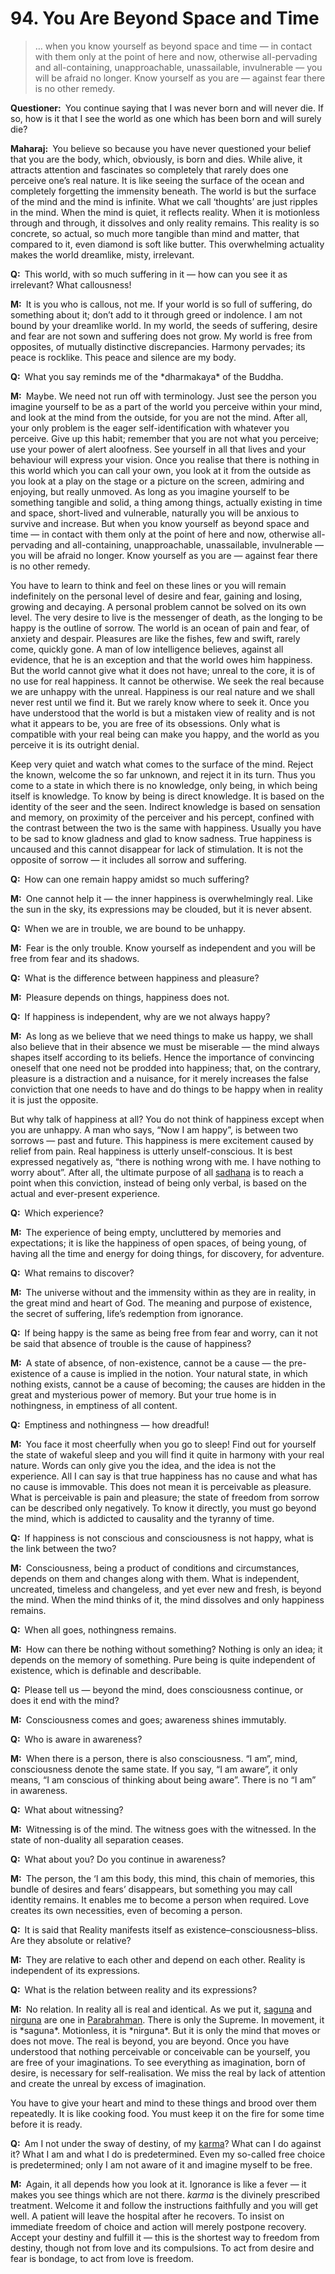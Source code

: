 # 94. You Are Beyond Space and Time

>… when you know yourself as beyond space and time — in contact with them only at the point of 
here and now, otherwise all-pervading and all-containing, unapproachable, unassailable, 
invulnerable — you will be afraid no longer. Know yourself as you are — against fear there is no 
other remedy.</p>

<p><b>Questioner:</b> You continue saying that I was never born and will never die. If so, how is it that I see 
the world as one which has been born and will surely die?</p>

<p><b>Maharaj:</b> You believe so because you have never questioned your belief that you are the body, 
which, obviously, is born and dies. While alive, it attracts attention and fascinates so completely that 
rarely does one perceive one’s real nature. It is like seeing the surface of the ocean and completely 
forgetting the immensity beneath. The world is but the surface of the mind and the mind is infinite. 
What we call ‘thoughts’ are just ripples in the mind. When the mind is quiet, it reflects reality. When it 
is motionless through and through, it dissolves and only reality remains. This reality is so concrete, 
so actual, so much more tangible than mind and matter, that compared to it, even diamond is soft 
like butter. This overwhelming actuality makes the world dreamlike, misty, irrelevant.</p>

<p><b>Q:</b> This world, with so much suffering in it — how can you see it as irrelevant? What callousness!</p>

<p><b>M:</b> It is you who is callous, not me. If your world is so full of suffering, do something about it; don’t 
add to it through greed or indolence. I am not bound by your dreamlike world. In my world, the seeds 
of suffering, desire and fear are not sown and suffering does not grow. My world is free from 
opposites, of mutually distinctive discrepancies. Harmony pervades; its peace is rocklike. This peace 
and silence are my body.</p>

<p><b>Q:</b> What you say reminds me of the *dharmakaya* of the Buddha.</p>

<p><b>M:</b> Maybe. We need not run off with terminology. Just see the person you imagine yourself to be as 
a part of the world you perceive within your mind, and look at the mind from the outside, for you are 
not the mind. After all, your only problem is the eager self-identification with whatever you perceive. 
Give up this habit; remember that you are not what you perceive; use your power of alert aloofness. 
See yourself in all that lives and your behaviour will express your vision. Once you realise that there 
is nothing in this world which you can call your own, you look at it from the outside as you look at a 
play on the stage or a picture on the screen, admiring and enjoying, but really unmoved. As long as 
you imagine yourself to be something tangible and solid, a thing among things, actually existing in 
time and space, short-lived and vulnerable, naturally you will be anxious to survive and increase. 
But when you know yourself as beyond space and time — in contact with them only at the point of 
here and now, otherwise all-pervading and all-containing, unapproachable, unassailable, 
invulnerable — you will be afraid no longer. Know yourself as you are — against fear there is no 
other remedy.

You have to learn to think and feel on these lines or you will remain indefinitely on the personal 
level of desire and fear, gaining and losing, growing and decaying. A personal problem cannot be 
solved on its own level. The very desire to live is the messenger of death, as the longing to be 
happy is the outline of sorrow. The world is an ocean of pain and fear, of anxiety and despair. 
Pleasures are like the fishes, few and swift, rarely come, quickly gone. A man of low intelligence 
believes, against all evidence, that he is an exception and that the world owes him happiness. But 
the world cannot give what it does not have; unreal to the core, it is of no use for real happiness. It 
cannot be otherwise. We seek the real because we are unhappy with the unreal. Happiness is our 
real nature and we shall never rest until we find it. But we rarely know where to seek it. Once you 
have understood that the world is but a mistaken view of reality and is not what it appears to be, 
you are free of its obsessions. Only what is compatible with your real being can make you happy, 
and the world as you perceive it is its outright denial.

Keep very quiet and watch what comes to the surface of the mind. Reject the known, welcome the
so far unknown, and reject it in its turn. Thus you come to a state in which there is no knowledge, 
only being, in which being itself is knowledge. To know by being is direct knowledge. It is based on 
the identity of the seer and the seen. Indirect knowledge is based on sensation and memory, on 
proximity of the perceiver and his percept, confined with the contrast between the two is the same 
with happiness. Usually you have to be sad to know gladness and glad to know sadness. True 
happiness is uncaused and this cannot disappear for lack of stimulation. It is not the opposite of 
sorrow — it includes all sorrow and suffering.</p>

<p><b>Q:</b> How can one remain happy amidst so much suffering?</p>

<p><b>M:</b> One cannot help it — the inner happiness is overwhelmingly real. Like the sun in the sky, its 
expressions may be clouded, but it is never absent.</p>

<p><b>Q:</b> When we are in trouble, we are bound to be unhappy.</p>

<p><b>M:</b> Fear is the only trouble. Know yourself as independent and you will be free from fear and its 
shadows.</p>

<p><b>Q:</b> What is the difference between happiness and pleasure?</p>

<p><b>M:</b> Pleasure depends on things, happiness does not.</p>

<p><b>Q:</b> If happiness is independent, why are we not always happy?</p>

<p><b>M:</b> As long as we believe that we need things to make us happy, we shall also believe that in their 
absence we must be miserable — the mind always shapes itself according to its beliefs. Hence the 
importance of convincing oneself that one need not be prodded into happiness; that, on the 
contrary, pleasure is a distraction and a nuisance, for it merely increases the false conviction that 
one needs to have and do things to be happy when in reality it is just the opposite.

But why talk of happiness at all? You do not think of happiness except when you are unhappy. A 
man who says, “Now I am happy”, is between two sorrows — past and future. This happiness is 
mere excitement caused by relief from pain. Real happiness is utterly unself-conscious. It is best 
expressed negatively as, “there is nothing wrong with me. I have nothing to worry about”. After all, 
the ultimate purpose of all <a href="The practice which produces success, <em>siddhi</em>.">sadhana</a> is to reach a point when this conviction, instead of being only 
verbal, is based on the actual and ever-present experience.</p>

<p><b>Q:</b> Which experience?</p>

<p><b>M:</b> The experience of being empty, uncluttered by memories and expectations; it is like the 
happiness of open spaces, of being young, of having all the time and energy for doing things, for 
discovery, for adventure.</p>

<p><b>Q:</b> What remains to discover?</p>

<p><b>M:</b> The universe without and the immensity within as they are in reality, in the great mind and heart 
of God. The meaning and purpose of existence, the secret of suffering, life’s redemption from 
ignorance.</p>

<p><b>Q:</b> If being happy is the same as being free from fear and worry, can it not be said that absence of 
trouble is the cause of happiness?</p>

<p><b>M:</b> A state of absence, of non-existence, cannot be a cause — the pre-existence of a cause is implied
in the notion. Your natural state, in which nothing exists, cannot be a cause of becoming; the 
causes are hidden in the great and mysterious power of memory. But your true home is in 
nothingness, in emptiness of all content.</p>

<p><b>Q:</b> Emptiness and nothingness — how dreadful!</p>

<p><b>M:</b> You face it most cheerfully when you go to sleep! Find out for yourself the state of wakeful 
sleep and you will find it quite in harmony with your real nature. Words can only give you the idea, 
and the idea is not the experience. All I can say is that true happiness has no cause and what has 
no cause is immovable. This does not mean it is perceivable as pleasure. What is perceivable is 
pain and pleasure; the state of freedom from sorrow can be described only negatively. To know it 
directly, you must go beyond the mind, which is addicted to causality and the tyranny of time.</p>

<p><b>Q:</b> If happiness is not conscious and consciousness is not happy, what is the link between the two?</p>

<p><b>M:</b> Consciousness, being a product of conditions and circumstances, depends on them and 
changes along with them. What is independent, uncreated, timeless and changeless, and yet ever  
new and fresh, is beyond the mind. When the mind thinks of it, the mind dissolves and only 
happiness remains.</p>

<p><b>Q:</b> When all goes, nothingness remains.</p>

<p><b>M:</b> How can there be nothing without something? Nothing is only an idea; it depends on the 
memory of something. Pure being is quite independent of existence, which is definable and 
describable.</p>

<p><b>Q:</b> Please tell us — beyond the mind, does consciousness continue, or does it end with the mind?</p>

<p><b>M:</b> Consciousness comes and goes; awareness shines immutably.</p>

<p><b>Q:</b> Who is aware in awareness?</p>

<p><b>M:</b> When there is a person, there is also consciousness. “I am”, mind, consciousness denote the 
same state. If you say, “I am aware”, it only means, “I am conscious of thinking about being aware”. 
There is no “I am” in awareness.</p>

<p><b>Q:</b> What about witnessing?</p>

<p><b>M:</b> Witnessing is of the mind. The witness goes with the witnessed. In the state of non-duality all
separation ceases.</p>

<p><b>Q:</b> What about you? Do you continue in awareness?</p>

<p><b>M:</b> The person, the ‘I am this body, this mind, this chain of memories, this bundle of desires and 
fears’ disappears, but something you may call identity remains. It enables me to become a person 
when required. Love creates its own necessities, even of becoming a person.</p>

<p><b>Q:</b> It is said that Reality manifests itself as existence–consciousness–bliss. Are they absolute or
relative?</p>

<p><b>M:</b> They are relative to each other and depend on each other. Reality is independent of its 
expressions.</p>

<p><b>Q:</b> What is the relation between reality and its expressions?</p>

<p><b>M:</b> No relation. In reality all is real and identical. As we put it, <a href="Manifested condition with the three <em>guna</em>s, qualities — <em>sattva</em>, <em>rajas</em> and <em>tamas</em>. The Supreme Absolute conceived of as possessing qualities like love, mercy etc., as distinguished from the undifferentiated Absolute of the <em>Advaita Vedanta</em>.">saguna</a> and <a href="The unconditioned, without form, qualities or attributes.">nirguna</a> are one in <a href="The Supreme Reality.">Parabrahman</a>. There is only the Supreme. In movement, it is *saguna*. Motionless, it is *nirguna*. But it 
is only the mind that moves or does not move. The real is beyond, you are beyond. Once you have 
understood that nothing perceivable or conceivable can be yourself, you are free of your 
imaginations. To see everything as imagination, born of desire, is necessary for self-realisation. We 
miss the real by lack of attention and create the unreal by excess of imagination.

You have to give your heart and mind to these things and brood over them repeatedly. It is like 
cooking food. You must keep it on the fire for some time before it is ready.</p>

<p><b>Q:</b> Am I not under the sway of destiny, of my <a href="Action or “the fruits of action”. <em>Karma</em> is of three kinds: <em>sanchita</em> (accumulated from previous births), <em>prarabdha</em> (portion of the past <em>karma</em> to be worked out in the present life) and <em>agami</em> (the current <em>karma</em> the result of which will fructify in future).">karma</a>? What can I do against it? What I am and 
what I do is predetermined. Even my so-called free choice is predetermined; only I am not aware of 
it and imagine myself to be free.</p>

<p><b>M:</b> Again, it all depends how you look at it. Ignorance is like a fever — it makes you see things 
which are not there. <i>karma</i> is the divinely prescribed treatment. Welcome it and follow the 
instructions faithfully and you will get well. A patient will leave the hospital after he recovers. To 
insist on immediate freedom of choice and action will merely postpone recovery. Accept your 
destiny and fulfill it — this is the shortest way to freedom from destiny, though not from love and its 
compulsions. To act from desire and fear is bondage, to act from love is freedom.


<script>
export default {
  props: ["slot-key"],
  mounted () {
    tippy("[href]", {allowHTML: true});
  }
}
</script>